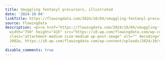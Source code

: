 ```yaml
---
title: Smuggling fentanyl precursors, illustrated
date: '2024-10-04'
linkTitle: https://flowingdata.com/2024/10/04/smuggling-fentanyl-precursors/
source: FlowingData
description: <p><a href="https://flowingdata.com/2024/10/04/smuggling-fentanyl-precursors/"><img
  width="750" height="415" src="https://i0.wp.com/flowingdata.com/wp-content/uploads/2024/10/smuggling-fentanyl-precursors.png?fit=750%2C415&amp;quality=100&amp;ssl=1"
  class="attachment-medium size-medium wp-post-image" alt="" decoding="async" srcset="https://i0.wp.com/flowingdata.com/wp-content/uploads/2024/10/smuggling-fentanyl-precursors.png?w=2082&amp;quality=100&amp;ssl=1
  2082w, https://i0.wp.com/flowingdata.com/wp-content/uploads/2024/10/smuggling-fentanyl-precursors.png?resize=750%2C415&amp;quality=100&amp
  ...
disable_comments: true
---
```

<p><a href="https://flowingdata.com/2024/10/04/smuggling-fentanyl-precursors/"><img width="750" height="415" src="https://i0.wp.com/flowingdata.com/wp-content/uploads/2024/10/smuggling-fentanyl-precursors.png?fit=750%2C415&amp;quality=100&amp;ssl=1" class="attachment-medium size-medium wp-post-image" alt="" decoding="async" srcset="https://i0.wp.com/flowingdata.com/wp-content/uploads/2024/10/smuggling-fentanyl-precursors.png?w=2082&amp;quality=100&amp;ssl=1 2082w, https://i0.wp.com/flowingdata.com/wp-content/uploads/2024/10/smuggling-fentanyl-precursors.png?resize=750%2C415&amp;quality=100&amp ...